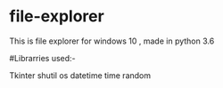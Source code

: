 # file-explorer
This is file explorer for windows 10 , made in python 3.6

#Librarries used:-

Tkinter
shutil
os
datetime
time
random

